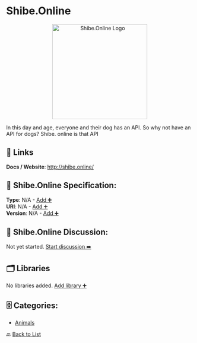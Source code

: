 # Shibe.Online
<p align="center">
    <img width="256" src="https://raw.githubusercontent.com/apis-list/apis-list/main/apis/shibe-online/logo_256x256.png" alt="Shibe.Online Logo"/>
</p>
In this day and age, everyone and their dog has an API. So why not have an API for dogs? Shibe. online is that API

##  🔗 Links
**Docs / Website**: http://shibe.online/

## 🧬 Shibe.Online Specification:
**Type**: N/A - [Add ➕](https://github.com/apis-list/apis-list/edit/main/apis.yaml#17475)  
**URI**: N/A - [Add ➕](https://github.com/apis-list/apis-list/edit/main/apis.yaml#17475)  
**Version**: N/A - [Add ➕](https://github.com/apis-list/apis-list/edit/main/apis.yaml#17475)

## 💬 Shibe.Online Discussion:
Not yet started. [Start discussion ➡️](https://github.com/apis-list/apis-list/discussions/new)

## 🗂️ Libraries

No libraries added. [Add library ➕](https://github.com/apis-list/apis-list/edit/main/apis.yaml#17475)    


## 🗄️ Categories:
- [Animals](https://github.com/apis-list/apis-list#animals-)

🔙  [Back to List](https://github.com/apis-list/apis-list)
